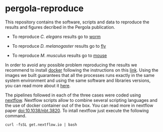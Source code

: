 # pergola-reproduce

This repository contains the software, scripts and data to reproduce the results and figures decribed in the Pergola publication.

* To reproduce *C. elegans* results go to [worm](https://github.com/cbcrg/celegans-pergola-reproduce/blob/master/README.md) 

* To reproduce *D. melanogaster* results go to [fly](https://github.com/cbcrg/melanogaster-pergola-reproduce/blob/master/README.md)

* To reproduce *M. musculus* results go to [mouse](https://github.com/cbcrg/mouse-pergola-reproduce/blob/master/README.md) 

In order to avoid any possible problem reproducing the results we recommend to install [docker](https://www.docker.com/) following the instructions on this [link](https://docs.docker.com/engine/installation/). Using the images we built guarantees that all the processes runs exactly in the same system environment and using the same software and libraries versions, you can read more about it [here](https://peerj.com/articles/1273/).

The pipelines followed in each of the three cases were coded using [nextflow](https://www.nextflow.io/). Nextflow scripts allow to combine several scripting languages and the use of docker container out of the box. You can read more in nextflow paper [doi:10.1038/nbt.3820](http://www.nature.com/articles/nbt.3820). To intall nextflow just execute the following command. 

```
curl -fsSL get.nextflow.io | bash
```
